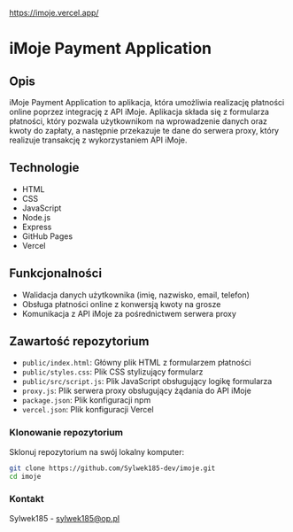 https://imoje.vercel.app/

# iMoje Payment Application

## Opis

iMoje Payment Application to aplikacja, która umożliwia realizację płatności online poprzez integrację z API iMoje. Aplikacja składa się z formularza płatności, który pozwala użytkownikom na wprowadzenie danych oraz kwoty do zapłaty, a następnie przekazuje te dane do serwera proxy, który realizuje transakcję z wykorzystaniem API iMoje.

## Technologie

- HTML
- CSS
- JavaScript
- Node.js
- Express
- GitHub Pages
- Vercel

## Funkcjonalności

- Walidacja danych użytkownika (imię, nazwisko, email, telefon)
- Obsługa płatności online z konwersją kwoty na grosze
- Komunikacja z API iMoje za pośrednictwem serwera proxy

## Zawartość repozytorium

- `public/index.html`: Główny plik HTML z formularzem płatności
- `public/styles.css`: Plik CSS stylizujący formularz
- `public/src/script.js`: Plik JavaScript obsługujący logikę formularza
- `proxy.js`: Plik serwera proxy obsługujący żądania do API iMoje
- `package.json`: Plik konfiguracji npm
- `vercel.json`: Plik konfiguracji Vercel

### Klonowanie repozytorium

Sklonuj repozytorium na swój lokalny komputer:

```sh
git clone https://github.com/Sylwek185-dev/imoje.git
cd imoje
```

### Kontakt

Sylwek185 - sylwek185@op.pl
